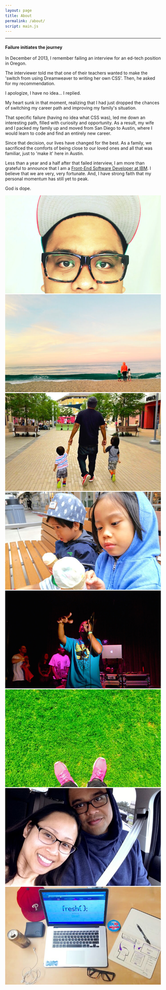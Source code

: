 ```yaml
---
layout: page
title: About
permalink: /about/
script: main.js
---
```

<hr class="divider-blue">

#### Failure initiates the journey

In December of 2013, I remember failing an interview for an ed-tech position in Oregon.

The interviewer told me that one of their teachers wanted to make the 'switch from using Dreamweaver to writing her own CSS'. Then, he asked for my recommendation.

<span class="quote">I apologize, I have no idea...</span> I replied.

My heart sunk in that moment, realizing that I had just dropped the chances of switching my career path and improving my family's situation.

That specific failure (having no idea what CSS was), led me down an interesting path, filled with curiosity and opportunity. As a result, my wife and I packed my family up and moved from San Diego to Austin, where I would learn to code and find an entirely new career.

Since that decision, our lives have changed for the best. As a family, we sacrificed the comforts of being close to our loved ones and all that was familiar, just to 'make it' here in Austin.

Less than a year and a half after that failed interview, I am more than grateful to announce that I am a [Front-End Software Developer at IBM](/work). I believe that we are very, very fortunate. And, I have strong faith that my personal momentum has still yet to peak.

God is dope.

<section class="highlight-set">
	<div class="highlight-set-photo">
		<img src="/assets/ran_2016.jpg" alt="my glasses">
	</div>
	<div class="highlight-set-photo">
		<img src="/assets/beach.jpg" alt="wife and the boys at the beach">
	</div>
	<div class="highlight-set-photo">
		<img src="/assets/boys.jpg" alt="walking with my sons">
	</div>
	<div class="highlight-set-photo">
		<img src="/assets/ice_cream.jpg" alt="Evan and Pax eating ice cream">
	</div>
	<div class="highlight-set-photo">
		<img src="/assets/rhyme.jpg" alt="performing on stage">
	</div>
	<div class="highlight-set-photo">
		<img src="/assets/grass.jpg" alt="shoes on the grass">
	</div>
	<div class="highlight-set-photo">
		<img src="/assets/wife.jpg" alt="me and my wife">
	</div>
	<div class="highlight-set-photo">
		<img src="/assets/space.jpg" alt="my workspace">
	</div>
</section>